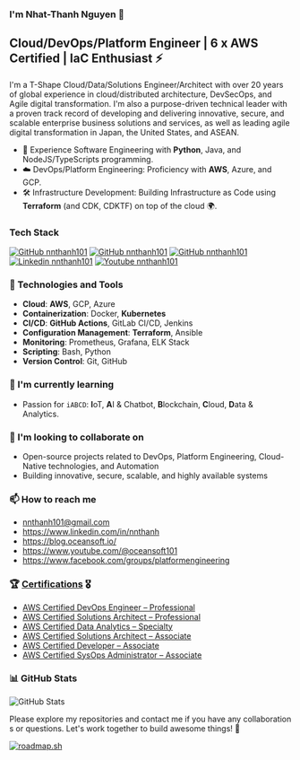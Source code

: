 ### I'm Nhat-Thanh Nguyen 👋

## Cloud/DevOps/Platform Engineer | 6 x AWS Certified | IaC Enthusiast ⚡

I'm a T-Shape Cloud/Data/Solutions Engineer/Architect with over 20 years of global experience in cloud/distributed architecture, DevSecOps, and Agile digital transformation. I'm also a purpose-driven technical leader with a proven track record of developing and delivering innovative, secure, and scalable enterprise business solutions and services, as well as leading agile digital transformation in Japan, the United States, and ASEAN.

* 🔧 Experience Software Engineering with **Python**, Java, and NodeJS/TypeScripts programming.
* ☁️ DevOps/Platform Engineering: Proficiency with **AWS**, Azure, and GCP.
* 🛠️ Infrastructure Development: Building Infrastructure as Code using **Terraform** (and CDK, CDKTF) on top of the cloud 🌍.

### Tech Stack
[![GitHub nnthanh101](https://img.shields.io/badge/Amazon_AWS-FF9900?style=for-the-badge&logo=amazonaws&logoColor=white)](https://aws.amazon.com/)
[![GitHub nnthanh101](https://img.shields.io/badge/Terraform-7B42BC?style=for-the-badge&logo=terraform&logoColor=white)](https://terraform.io)
[![GitHub nnthanh101](https://img.shields.io/badge/Docker-2CA5E0?style=for-the-badge&logo=docker&logoColor=white)](https://docker.com/)
[![Linkedin nnthanh101](https://img.shields.io/badge/LinkedIn-0A66C2?style=flat&logo=linkedin&logoColor=white])](https://www.linkedin.com/in/nnthanh/)
[![Youtube nnthanh101](https://img.shields.io/badge/YouTube-FF0000?style=flat&logo=youtube&logoColor=white])](https://www.youtube.com/@oceansoft101)


### 🔧 Technologies and Tools

- **Cloud**: **AWS**, GCP, Azure
- **Containerization**: Docker, **Kubernetes**
- **CI/CD**: **GitHub Actions**, GitLab CI/CD, Jenkins
- **Configuration Management**: **Terraform**, Ansible
- **Monitoring**: Prometheus, Grafana, ELK Stack
- **Scripting**: Bash, Python
- **Version Control**: Git, GitHub

### 🌱 I'm currently learning

- Passion for `iABCD`: **I**oT, **A**I & Chatbot, **B**lockchain, **C**loud, **D**ata & Analytics.

### 👯 I'm looking to collaborate on

- Open-source projects related to DevOps, Platform Engineering, Cloud-Native technologies, and Automation
- Building innovative, secure, scalable, and highly available systems

### 📫 How to reach me

- nnthanh101@gmail.com
- https://www.linkedin.com/in/nnthanh
- https://blog.oceansoft.io/
- https://www.youtube.com/@oceansoft101
- https://www.facebook.com/groups/platformengineering

### 🏆 [Certifications](https://www.credly.com/users/nnthanh101) 🎖️

- [AWS Certified DevOps Engineer – Professional](https://www.credly.com/badges/ff245542-451d-48aa-b3bc-55dbefb566db)
- [AWS Certified Solutions Architect – Professional](https://www.credly.com/badges/74cf4de0-49f4-4725-b64f-eb325ade9431)
- [AWS Certified Data Analytics – Specialty](https://www.credly.com/badges/b16141c0-696f-4fd5-8a9e-aab8e7a3e6dc)
- [AWS Certified Solutions Architect – Associate](https://www.credly.com/badges/e6156b7f-09bd-4743-8dff-01e3cec9bc2d)
- [AWS Certified Developer – Associate](https://www.credly.com/badges/0cd8bf92-9c67-4a34-b351-70399fb856d0)
- [AWS Certified SysOps Administrator – Associate](https://www.credly.com/badges/4052f053-7c3c-425c-9024-75d638d43c80)

### 📊 GitHub Stats

![GitHub Stats](https://github-readme-stats.vercel.app/api?username=nnthanh101&show_icons=true&theme=radical)

Please explore my repositories and contact me if you have any collaborations or questions. Let's work together to build awesome things! 🚀

[![roadmap.sh](https://roadmap.sh/card/tall/66be954091320df4bdfc16b7?variant=dark)](https://roadmap.sh)
